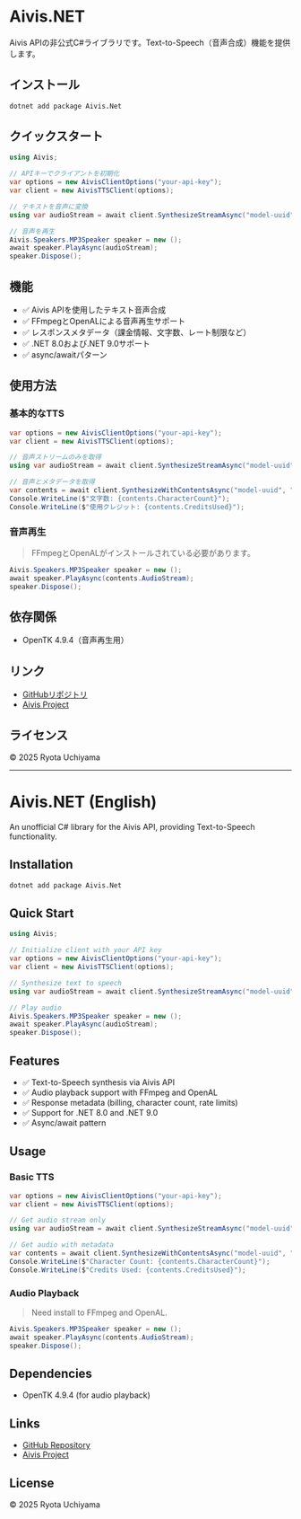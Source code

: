 # Aivis.NET

Aivis APIの非公式C#ライブラリです。Text-to-Speech（音声合成）機能を提供します。

## インストール

```bash
dotnet add package Aivis.Net
```

## クイックスタート

```csharp
using Aivis;

// APIキーでクライアントを初期化
var options = new AivisClientOptions("your-api-key");
var client = new AivisTTSClient(options);

// テキストを音声に変換
using var audioStream = await client.SynthesizeStreamAsync("model-uuid", "こんにちは、世界！");

// 音声を再生
Aivis.Speakers.MP3Speaker speaker = new ();
await speaker.PlayAsync(audioStream);
speaker.Dispose();
```

## 機能

- ✅ Aivis APIを使用したテキスト音声合成
- ✅ FFmpegとOpenALによる音声再生サポート
- ✅ レスポンスメタデータ（課金情報、文字数、レート制限など）
- ✅ .NET 8.0および.NET 9.0サポート
- ✅ async/awaitパターン

## 使用方法

### 基本的なTTS

```csharp
var options = new AivisClientOptions("your-api-key");
var client = new AivisTTSClient(options);

// 音声ストリームのみを取得
using var audioStream = await client.SynthesizeStreamAsync("model-uuid", "こんにちは、世界！");

// 音声とメタデータを取得
var contents = await client.SynthesizeWithContentsAsync("model-uuid", "ここにテキストを入力");
Console.WriteLine($"文字数: {contents.CharacterCount}");
Console.WriteLine($"使用クレジット: {contents.CreditsUsed}");
```

### 音声再生
> FFmpegとOpenALがインストールされている必要があります。

```csharp
Aivis.Speakers.MP3Speaker speaker = new ();
await speaker.PlayAsync(contents.AudioStream);
speaker.Dispose();
```

## 依存関係

- OpenTK 4.9.4（音声再生用）

## リンク

- [GitHubリポジトリ](https://github.com/Atoyr/Aivis.NET)
- [Aivis Project](https://aivis-project.com)

## ライセンス

© 2025 Ryota Uchiyama

---

# Aivis.NET (English)

An unofficial C# library for the Aivis API, providing Text-to-Speech functionality.

## Installation

```bash
dotnet add package Aivis.Net
```

## Quick Start

```csharp
using Aivis;

// Initialize client with your API key
var options = new AivisClientOptions("your-api-key");
var client = new AivisTTSClient(options);

// Synthesize text to speech
using var audioStream = await client.SynthesizeStreamAsync("model-uuid", "こんにちは、世界！");

// Play audio
Aivis.Speakers.MP3Speaker speaker = new ();
await speaker.PlayAsync(audioStream);
speaker.Dispose();
```

## Features

- ✅ Text-to-Speech synthesis via Aivis API
- ✅ Audio playback support with FFmpeg and OpenAL
- ✅ Response metadata (billing, character count, rate limits)
- ✅ Support for .NET 8.0 and .NET 9.0
- ✅ Async/await pattern

## Usage

### Basic TTS

```csharp
var options = new AivisClientOptions("your-api-key");
var client = new AivisTTSClient(options);

// Get audio stream only
using var audioStream = await client.SynthesizeStreamAsync("model-uuid", "こんにちは、世界！");

// Get audio with metadata
var contents = await client.SynthesizeWithContentsAsync("model-uuid", "Your text here");
Console.WriteLine($"Character Count: {contents.CharacterCount}");
Console.WriteLine($"Credits Used: {contents.CreditsUsed}");
```

### Audio Playback
> Need install to FFmpeg and OpenAL.
```csharp
Aivis.Speakers.MP3Speaker speaker = new ();
await speaker.PlayAsync(contents.AudioStream);
speaker.Dispose();
```

## Dependencies

- OpenTK 4.9.4 (for audio playback)

## Links

- [GitHub Repository](https://github.com/Atoyr/Aivis.NET)
- [Aivis Project](https://aivis-project.com)

## License

© 2025 Ryota Uchiyama

